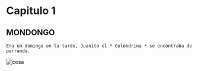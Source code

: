 # Capitulo 1
## MONDONGO

	Era un domingo en la tarde, Juanito el * Golondrina * se encontraba de parranda.
![cosa]()
